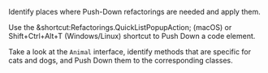Identify places where Push-Down refactorings are needed and apply them.

<div class="hint" title="Shortcut for Push Down refactorings">
  Use the &shortcut:Refactorings.QuickListPopupAction; (macOS) or Shift+Ctrl+Alt+T (Windows/Linux) shortcut to Push Down a code element.
</div>

<div class="hint" title="Refactoring Hint">

Take a look at the `Animal` interface, identify methods that are specific for cats and dogs,
and Push Down them to the corresponding classes.

 </div>
